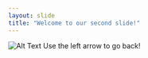 ```yaml
---
layout: slide
title: "Welcome to our second slide!"
---
```

![Alt Text](https://media.sproutsocial.com/uploads/meme-example.jpg)
Use the left arrow to go back!
